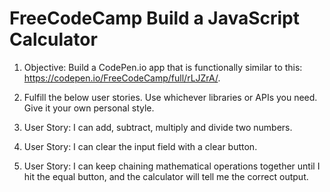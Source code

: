 # FreeCodeCamp Build a JavaScript Calculator

1. Objective: Build a CodePen.io app that is functionally similar to this: https://codepen.io/FreeCodeCamp/full/rLJZrA/.

1. Fulfill the below user stories. Use whichever libraries or APIs you need. Give it your own personal style.

1. User Story: I can add, subtract, multiply and divide two numbers.

1. User Story: I can clear the input field with a clear button.

1. User Story: I can keep chaining mathematical operations together until I hit the equal button, and the calculator will tell me the correct output.
